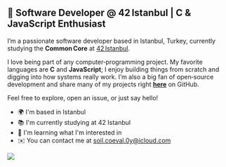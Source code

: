 ## 👋 Software Developer @ 42 Istanbul | C & JavaScript Enthusiast

I’m a passionate software developer based in Istanbul, Turkey, currently studying the **Common Core** at [42 Istanbul](https://42istanbul.com.tr).

I love being part of any computer‑programming project. My favorite languages are **C** and **JavaScript**; I enjoy building things from scratch and digging into how systems really work. I’m also a big fan of open‑source development and share many of my projects right **[here](https://github.com/ahmettzorlutuna?tab=repositories)** on GitHub.

Feel free to explore, open an issue, or just say hello!

* 🌍  I'm based in Istanbul
* 📚  I'm currently studying at 42 Istanbul
* 🧠  I'm learning what I'm interested in
* ✉️  You can contact me at [soil.coeval.0y@icloud.com](mailto:soil.coeval.0y@icloud.com)

<a href="http://www.github.com/ahmettzorlutuna"><img src="https://github-readme-stats.vercel.app/api?username=ahmettzorlutuna&show_icons=true&theme=dracula" /></a>
